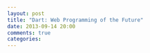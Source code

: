 ```yaml
---
layout: post
title: "Dart: Web Programming of the Future"
date: 2013-09-14 20:00
comments: true
categories: 
---
```

